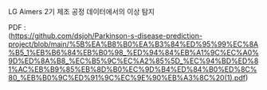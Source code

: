 LG Aimers 2기 제조 공정 데이터에서의 이상 탐지

PDF : </br>
(https://github.com/dsjoh/Parkinson-s-disease-prediction-project/blob/main/%5B%EA%B8%B0%EA%B3%84%ED%95%99%EC%8A%B5_1%EB%B6%84%EB%B0%98_%ED%94%84%EB%A1%9C%EC%A0%9D%ED%8A%B8_%EC%B5%9C%EC%A2%85%5D_%EC%94%BD%ED%81%AC%EB%B9%85%EB%8D%B0%EC%9D%B4%ED%84%B0%ED%8C%80_%EB%B0%9C%ED%91%9C%EC%9E%90%EB%A3%8C%20(1).pdf)
